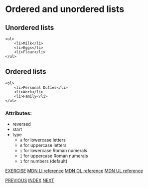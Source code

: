 # Ordered and unordered lists

## Unordered lists
```
<ul>
	<li>Milk</li>
	<li>Eggs</li>
	<li>Flour</li>
</ul>
```


## Ordered lists
```
<ol>
	<li>Personal Duties</li>
	<li>Work</li>
	<li>Family</li>
</ol>
```

### Attributes:
- reversed
- start
- type
	- `a` for lowercase letters
	- `A` for uppercase letters
	- `i` for lowercase Roman numerals
	- `I` for uppercase Roman numerals
	- `1` for numbers (default)

[EXERCISE](/03%20Intermediate%20HTML/3.0%20List%20Elements/index.html)
[MDN LI reference](https://developer.mozilla.org/en-US/docs/Web/HTML/Element/li)
[MDN OL reference](https://developer.mozilla.org/en-US/docs/Web/HTML/Element/ol)
[MDN UL reference](https://developer.mozilla.org/en-US/docs/Web/HTML/Element/ul)

[PREVIOUS](/02%20Introduction%20to%20HTML/2.3%20Void%20HTML%20Elements.md) [INDEX](/README.md) [NEXT](/03%20Intermediate%20HTML/3.1%20Nesting%20and%20indentation.md)